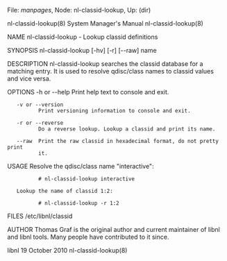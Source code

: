 File: *manpages*,  Node: nl-classid-lookup,  Up: (dir)

nl-classid-lookup(8)        System Manager's Manual       nl-classid-lookup(8)



NAME
       nl-classid-lookup - Lookup classid definitions

SYNOPSIS
       nl-classid-lookup [-hv] [-r] [--raw] name


DESCRIPTION
       nl-classid-lookup  searches  the classid database for a matching entry.
       It is used to resolve qdisc/class names  to  classid  values  and  vice
       versa.


OPTIONS
       -h or --help
              Print help text to console and exit.

       -v or --version
              Print versioning information to console and exit.

       -r or --reverse
              Do a reverse lookup. Lookup a classid and print its name.

       --raw  Print the raw classid in hexadecimal format, do not pretty print
              it.


USAGE
       Resolve the qdisc/class name "interactive":

              # nl-classid-lookup interactive

       Lookup the name of classid 1:2:

              # nl-classid-lookup -r 1:2


FILES
       /etc/libnl/classid


AUTHOR
       Thomas Graf is the original author and current maintainer of libnl  and
       libnl tools. Many people have contributed to it since.



libnl                           19 October 2010           nl-classid-lookup(8)

